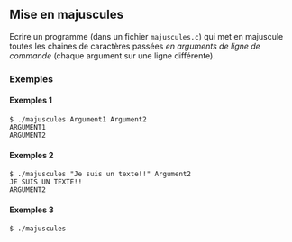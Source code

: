 ## Mise en majuscules

Ecrire un programme (dans un fichier `majuscules.c`) qui met en majuscule toutes les chaines de
caractères passées *en arguments de ligne de commande* (chaque argument sur une ligne différente).

### Exemples
#### Exemples 1
```
$ ./majuscules Argument1 Argument2
ARGUMENT1
ARGUMENT2
```

#### Exemples 2
```
$ ./majuscules "Je suis un texte!!" Argument2
JE SUIS UN TEXTE!!
ARGUMENT2
```

#### Exemples 3
```
$ ./majuscules
```
